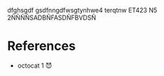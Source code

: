 
dfghsgdf gsdfnngdfwsgtynhwe4 terqtnw  ET423 N5 2ÑÑÑÑSADBÑFASDÑFBVDSÑ

# References

* octocat 1 😈

